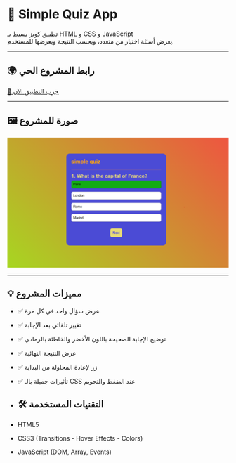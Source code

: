 # 🧠 Simple Quiz App

تطبيق كويز بسيط بـ HTML و CSS و JavaScript  
يعرض أسئلة اختيار من متعدد، ويحسب النتيجة ويعرضها للمستخدم.

---

## 🌍 رابط المشروع الحي

[🔗 جرب التطبيق الآن](https://antonious-sameh.github.io/simple-quiz-app/)


---

## 🖼️ صورة للمشروع

![screenshot](screenshot.png)

---

## 💡 مميزات المشروع

- ✅ عرض سؤال واحد في كل مرة
- ✅ تغيير تلقائي بعد الإجابة
- ✅ توضيح الإجابة الصحيحة باللون الأخضر والخاطئة بالرمادي
- ✅ عرض النتيجة النهائية
- ✅ زر لإعادة المحاولة من البداية
- ✅ تأثيرات جميلة بالـ CSS عند الضغط والتحويم

- ## 🛠️ التقنيات المستخدمة

- HTML5
- CSS3 (Transitions - Hover Effects - Colors)
- JavaScript (DOM, Array, Events)

